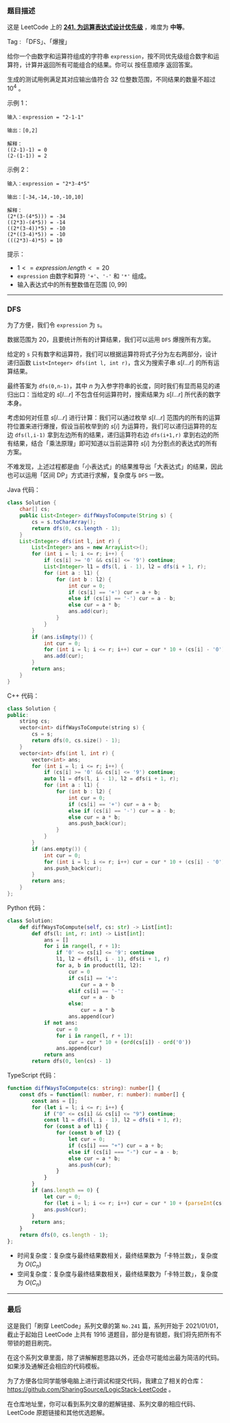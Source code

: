 ### 题目描述

这是 LeetCode 上的 **[241. 为运算表达式设计优先级](https://leetcode.cn/problems/different-ways-to-add-parentheses/solution/by-ac_oier-z07i/)** ，难度为 **中等**。

Tag : 「DFS」、「爆搜」



给你一个由数字和运算符组成的字符串 `expression`，按不同优先级组合数字和运算符，计算并返回所有可能组合的结果。你可以 按任意顺序 返回答案。

生成的测试用例满足其对应输出值符合 $32$ 位整数范围，不同结果的数量不超过 $10^4$ 。

示例 1：
```
输入：expression = "2-1-1"

输出：[0,2]

解释：
((2-1)-1) = 0 
(2-(1-1)) = 2
```
示例 2：
```
输入：expression = "2*3-4*5"

输出：[-34,-14,-10,-10,10]

解释：
(2*(3-(4*5))) = -34 
((2*3)-(4*5)) = -14 
((2*(3-4))*5) = -10 
(2*((3-4)*5)) = -10 
(((2*3)-4)*5) = 10
```

提示：
* $1 <= expression.length <= 20$
* `expression` 由数字和算符 `'+'`、`'-'` 和 `'*'` 组成。
* 输入表达式中的所有整数值在范围 $[0, 99]$

---

### DFS

为了方便，我们令 `expression` 为 `s`。

数据范围为 $20$，且要统计所有的计算结果，我们可以运用 `DFS` 爆搜所有方案。

给定的 `s` 只有数字和运算符，我们可以根据运算符将式子分为左右两部分，设计递归函数 `List<Integer> dfs(int l, int r)`，含义为搜索子串 $s[l...r]$ 的所有运算结果。

最终答案为 `dfs(0,n-1)`，其中 $n$ 为入参字符串的长度，同时我们有显而易见的递归出口：当给定的 $s[l...r]$ 不包含任何运算符时，搜索结果为 $s[l...r]$ 所代表的数字本身。

考虑如何对任意 $s[l...r]$ 进行计算：我们可以通过枚举 $s[l...r]$ 范围内的所有的运算符位置来进行爆搜，假设当前枚举到的 $s[i]$ 为运算符，我们可以递归运算符的左边 `dfs(l,i-1)` 拿到左边所有的结果，递归运算符右边 `dfs(i+1,r)` 拿到右边的所有结果，结合「乘法原理」即可知道以当前运算符 $s[i]$ 为分割点的表达式的所有方案。

不难发现，上述过程都是由「小表达式」的结果推导出「大表达式」的结果，因此也可以运用「区间 DP」方式进行求解，复杂度与 `DFS` 一致。

Java 代码：
```Java
class Solution {
    char[] cs;
    public List<Integer> diffWaysToCompute(String s) {
        cs = s.toCharArray();
        return dfs(0, cs.length - 1);
    }
    List<Integer> dfs(int l, int r) {
        List<Integer> ans = new ArrayList<>();
        for (int i = l; i <= r; i++) {
            if (cs[i] >= '0' && cs[i] <= '9') continue;
            List<Integer> l1 = dfs(l, i - 1), l2 = dfs(i + 1, r);
            for (int a : l1) {
                for (int b : l2) {
                    int cur = 0;
                    if (cs[i] == '+') cur = a + b;
                    else if (cs[i] == '-') cur = a - b;
                    else cur = a * b;
                    ans.add(cur);
                }
            }
        }
        if (ans.isEmpty()) {
            int cur = 0;
            for (int i = l; i <= r; i++) cur = cur * 10 + (cs[i] - '0');
            ans.add(cur);
        }
        return ans;
    }
}
```
C++ 代码：
```C++
class Solution {
public:
    string cs;
    vector<int> diffWaysToCompute(string s) {
        cs = s;
        return dfs(0, cs.size() - 1);
    }
    vector<int> dfs(int l, int r) {
        vector<int> ans;
        for (int i = l; i <= r; i++) {
            if (cs[i] >= '0' && cs[i] <= '9') continue;
            auto l1 = dfs(l, i - 1), l2 = dfs(i + 1, r);
            for (int a : l1) {
                for (int b : l2) {
                    int cur = 0;
                    if (cs[i] == '+') cur = a + b;
                    else if (cs[i] == '-') cur = a - b;
                    else cur = a * b;
                    ans.push_back(cur);
                }
            }
        }
        if (ans.empty()) {
            int cur = 0;
            for (int i = l; i <= r; i++) cur = cur * 10 + (cs[i] - '0');
            ans.push_back(cur);
        }
        return ans;
    }
};
```
Python 代码：
```Python
class Solution:
    def diffWaysToCompute(self, cs: str) -> List[int]:        
        def dfs(l: int, r: int) -> List[int]:
            ans = []
            for i in range(l, r + 1):
                if '0' <= cs[i] <= '9': continue
                l1, l2 = dfs(l, i - 1), dfs(i + 1, r)
                for a, b in product(l1, l2):
                    cur = 0
                    if cs[i] == '+':
                        cur = a + b
                    elif cs[i] == '-':
                        cur = a - b
                    else:
                        cur = a * b
                    ans.append(cur)
            if not ans:
                cur = 0
                for i in range(l, r + 1):
                    cur = cur * 10 + (ord(cs[i]) - ord('0'))
                ans.append(cur)
            return ans
        return dfs(0, len(cs) - 1)
```
TypeScript 代码：
```TypeScript
function diffWaysToCompute(cs: string): number[] {
    const dfs = function(l: number, r: number): number[] {
        const ans = [];
        for (let i = l; i <= r; i++) {
            if ("0" <= cs[i] && cs[i] <= "9") continue;
            const l1 = dfs(l, i - 1), l2 = dfs(i + 1, r);
            for (const a of l1) {
                for (const b of l2) {
                    let cur = 0;
                    if (cs[i] === "+") cur = a + b;
                    else if (cs[i] === "-") cur = a - b;
                    else cur = a * b;
                    ans.push(cur);
                }
            }
        }
        if (ans.length == 0) {
            let cur = 0;
            for (let i = l; i <= r; i++) cur = cur * 10 + (parseInt(cs[i]) - 0);
            ans.push(cur);
        }
        return ans;
    }
    return dfs(0, cs.length - 1);
};
```
* 时间复杂度：复杂度与最终结果数相关，最终结果数为「卡特兰数」，复杂度为 $O(C_{n})$
* 空间复杂度：复杂度与最终结果数相关，最终结果数为「卡特兰数」，复杂度为 $O(C_{n})$

---

### 最后

这是我们「刷穿 LeetCode」系列文章的第 `No.241` 篇，系列开始于 2021/01/01，截止于起始日 LeetCode 上共有 1916 道题目，部分是有锁题，我们将先把所有不带锁的题目刷完。

在这个系列文章里面，除了讲解解题思路以外，还会尽可能给出最为简洁的代码。如果涉及通解还会相应的代码模板。

为了方便各位同学能够电脑上进行调试和提交代码，我建立了相关的仓库：https://github.com/SharingSource/LogicStack-LeetCode 。

在仓库地址里，你可以看到系列文章的题解链接、系列文章的相应代码、LeetCode 原题链接和其他优选题解。

